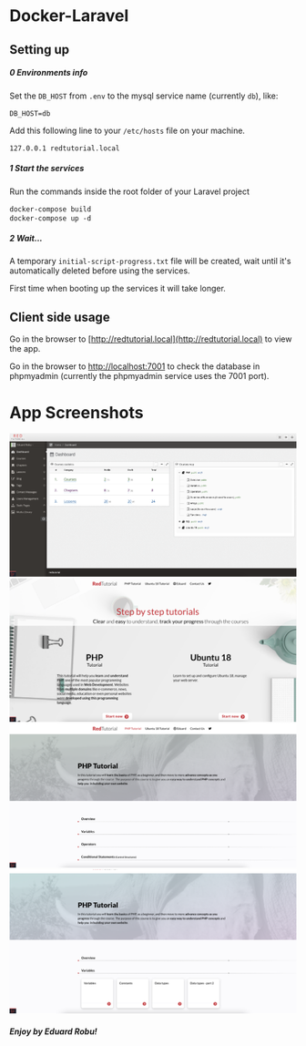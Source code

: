 # Docker-Laravel

## Setting up

##### 0 Environments info
Set the ```DB_HOST``` from ```.env``` to the mysql service name (currently ```db```), like:
```
DB_HOST=db
```
Add this following line to your ```/etc/hosts``` file on your machine.
```
127.0.0.1 redtutorial.local
```

##### 1 Start the services
Run the commands inside the root folder of your Laravel project

```
docker-compose build
docker-compose up -d
```

##### 2 Wait...
A temporary ```initial-script-progress.txt``` file will be created, wait until it's automatically deleted before using the services.

First time when booting up the services it will take longer.

## Client side usage
Go in the browser to [http://redtutorial.local](http://redtutorial.local) to view the app.

Go in the browser to [http://localhost:7001](http://localhost:7001) to check the database in phpmyadmin (currently the phpmyadmin service uses the 7001 port).

# App Screenshots

![Screenshot](public/readme_files/admin-dashboard.png)
![Screenshot](public/readme_files/client-homepage.png)
![Screenshot](public/readme_files/client-tutorial.png)
![Screenshot](public/readme_files/client-tutorial2.png)

##### Enjoy by Eduard Robu!
